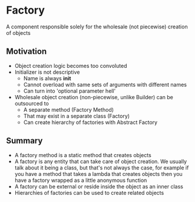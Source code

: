 # Factory

A component responsible solely for the wholesale (not piecewise) creation of objects

## Motivation

- Object creation logic becomes too convoluted
- Initializer is not descriptive
  - Name is always **init**
  - Cannot overload with same sets of arguments with different names
  - Can turn into 'optional parameter hell'
- Wholesale object creation (non-piecewise, unlike Builder) can be outsourced to
  - A separate method (Factory Method)
  - That may exist in a separate class (Factory)
  - Can create hierarchy of factories with Abstract Factory

## Summary

- A factory method is a static method that creates objects
- A factory is any entity that can take care of object creation. We usually talk about it being a class, but that's not always the case, for example if you have a method that takes a lambda that creates objects then you have a factory wrapped as a little anonymous function
- A factory can be external or reside inside the object as an inner class
- Hierarchies of factories can be used to create related objects

